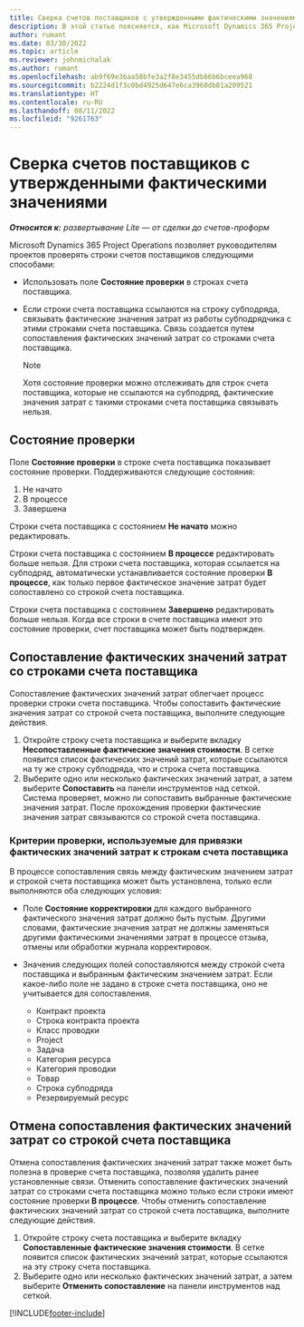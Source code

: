 ```yaml
---
title: Сверка счетов поставщиков с утвержденными фактическими значениями
description: В этой статье поясняется, как Microsoft Dynamics 365 Project Operations позволяет руководителям проектов сверять счета поставщиков с фактическими значениями, утвержденными при выполнении подрядчиками работы и учете времени, а также расходами и материалами, использованными участниками проектной группы.
author: rumant
ms.date: 03/30/2022
ms.topic: article
ms.reviewer: johnmichalak
ms.author: rumant
ms.openlocfilehash: ab9f69e36aa58bfe3a2f8e3455db66b6bceea968
ms.sourcegitcommit: b2224d1f3c0bd4925d647e6ca3960db81a209521
ms.translationtype: HT
ms.contentlocale: ru-RU
ms.lasthandoff: 08/11/2022
ms.locfileid: "9261763"
---
```

# <a name="verification-of-vendor-invoices-with-approved-actuals"></a>Сверка счетов поставщиков с утвержденными фактическими значениями

_**Относится к:** развертывание Lite — от сделки до счетов-проформ_

Microsoft Dynamics 365 Project Operations позволяет руководителям проектов проверять строки счетов поставщиков следующими способами:

- Использовать поле **Состояние проверки** в строках счета поставщика.
- Если строки счета поставщика ссылаются на строку субподряда, связывать фактические значения затрат из работы субподрядчика с этими строками счета поставщика. Связь создается путем сопоставления фактических значений затрат со строками счета поставщика.

    > [!NOTE]
    > Хотя состояние проверки можно отслеживать для строк счета поставщика, которые не ссылаются на субподряд, фактические значения затрат с такими строками счета поставщика связывать нельзя.

## <a name="verification-status"></a>Состояние проверки

Поле **Состояние проверки** в строке счета поставщика показывает состояние проверки. Поддерживаются следующие состояния:

1. Не начато
2. В процессе
3. Завершена

Строки счета поставщика с состоянием **Не начато** можно редактировать.

Строки счета поставщика с состоянием **В процессе** редактировать больше нельзя. Для строки счета поставщика, которая ссылается на субподряд, автоматически устанавливается состояние проверки **В процессе**, как только первое фактическое значение затрат будет сопоставлено со строкой счета поставщика.

Строки счета поставщика с состоянием **Завершено** редактировать больше нельзя. Когда все строки в счете поставщика имеют это состояние проверки, счет поставщика может быть подтвержден.

## <a name="match-cost-actuals-to-vendor-invoice-lines"></a>Сопоставление фактических значений затрат со строками счета поставщика

Сопоставление фактических значений затрат облегчает процесс проверки строки счета поставщика. Чтобы сопоставить фактические значения затрат со строкой счета поставщика, выполните следующие действия.

1. Откройте строку счета поставщика и выберите вкладку **Несопоставленные фактические значения стоимости**. В сетке появится список фактических значений затрат, которые ссылаются на ту же строку субподряда, что и строка счета поставщика.
2. Выберите одно или несколько фактических значений затрат, а затем выберите **Сопоставить** на панели инструментов над сеткой. Система проверяет, можно ли сопоставить выбранные фактические значения затрат. После прохождения проверки фактические значения затрат связываются со строкой счета поставщика.

### <a name="validation-criteria-that-are-used-to-link-cost-actuals-to-vendor-invoice-lines"></a>Критерии проверки, используемые для привязки фактических значений затрат к строкам счета поставщика

В процессе сопоставления связь между фактическим значением затрат и строкой счета поставщика может быть установлена, только если выполняются оба следующих условия:

- Поле **Состояние корректировки** для каждого выбранного фактического значения затрат должно быть пустым. Другими словами, фактические значения затрат не должны заменяться другими фактическими значениями затрат в процессе отзыва, отмены или обработки журнала корректировок.
- Значения следующих полей сопоставляются между строкой счета поставщика и выбранным фактическим значением затрат. Если какое-либо поле не задано в строке счета поставщика, оно не учитывается для сопоставления.

    - Контракт проекта
    - Строка контракта проекта
    - Класс проводки
    - Project
    - Задача
    - Категория ресурса
    - Категория проводки
    - Товар
    - Строка субподряда
    - Резервируемый ресурс

## <a name="unmatch-cost-actuals-from-a-vendor-invoice-line"></a>Отмена сопоставления фактических значений затрат со строкой счета поставщика

Отмена сопоставления фактических значений затрат также может быть полезна в проверке счета поставщика, позволяя удалить ранее установленные связи. Отменить сопоставление фактических значений затрат со строками счета поставщика можно только если строки имеют состояние проверки **В процессе**. Чтобы отменить сопоставление фактических значений затрат со строкой счета поставщика, выполните следующие действия.

1. Откройте строку счета поставщика и выберите вкладку **Сопоставленные фактические значения стоимости**. В сетке появится список фактических значений затрат, которые ссылаются на эту строку счета поставщика.
2. Выберите одно или несколько фактических значений затрат, а затем выберите **Отменить сопоставление** на панели инструментов над сеткой.

[!INCLUDE[footer-include](../../includes/footer-banner.md)]
